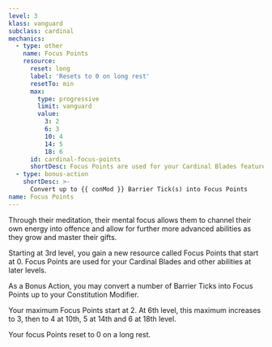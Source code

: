 ```yaml
---
level: 3
klass: vanguard
subclass: cardinal
mechanics:
  - type: other
    name: Focus Points
    resource:
      reset: long
      label: 'Resets to 0 on long rest'
      resetTo: min
      max:
        type: progressive
        limit: vanguard
        value:
          3: 2
          6: 3
          10: 4
          14: 5
          18: 6
      id: cardinal-focus-points
      shortDesc: Focus Points are used for your Cardinal Blades features.
  - type: bonus-action
    shortDesc: >-
      Convert up to {{ conMod }} Barrier Tick(s) into Focus Points
name: Focus Points
---
```

Through their meditation, their mental focus allows them to channel their own energy into offence and allow for
further more advanced abilities as they grow and master their gifts.

Starting at 3rd level, you gain a new resource called Focus Points that start at 0. Focus Points are used for your
Cardinal Blades and other abilities at later levels.

As a Bonus Action, you may convert a number of Barrier Ticks into Focus Points up to your Constitution Modifier.

Your maximum Focus Points start at 2. At 6th level, this maximum increases to 3, then to 4 at 10th, 5 at 14th and 6
at 18th level.

Your focus Points reset to 0 on a long rest.
